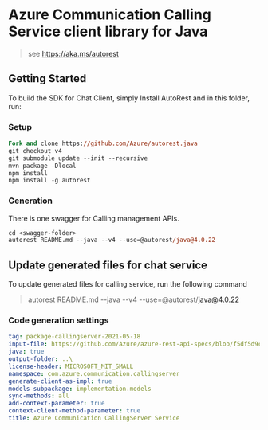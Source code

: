 # Azure Communication Calling Service client library for Java

> see https://aka.ms/autorest
## Getting Started

To build the SDK for Chat Client, simply Install AutoRest and in this folder, run:

### Setup
```ps
Fork and clone https://github.com/Azure/autorest.java
git checkout v4
git submodule update --init --recursive
mvn package -Dlocal
npm install
npm install -g autorest
```

### Generation

There is one swagger for Calling management APIs.

```ps
cd <swagger-folder>
autorest README.md --java --v4 --use=@autorest/java@4.0.22
```

## Update generated files for chat service
To update generated files for calling service, run the following command

> autorest README.md --java --v4 --use=@autorest/java@4.0.22

### Code generation settings
``` yaml
tag: package-callingserver-2021-05-18
input-file: https://github.com/Azure/azure-rest-api-specs/blob/f5df5d9c6a1ddd1da567f19a7f9cf5fe8946938d/specification/communication/data-plane/CallingServer/preview/2021-04-15-preview1/communicationservicescallingserver.json
java: true
output-folder: ..\
license-header: MICROSOFT_MIT_SMALL
namespace: com.azure.communication.callingserver
generate-client-as-impl: true
models-subpackage: implementation.models
sync-methods: all
add-context-parameter: true
context-client-method-parameter: true
title: Azure Communication CallingServer Service
```
